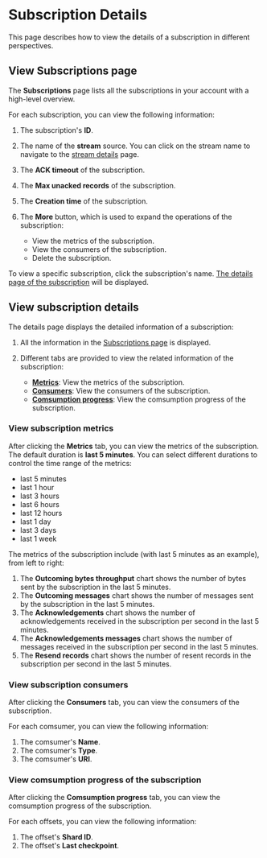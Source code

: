 # Subscription Details

This page describes how to view the details of a subscription in different perspectives.

## View Subscriptions page

The **Subscriptions** page lists all the subscriptions in your account with a high-level overview.

For each subscription, you can view the following information:

1. The subscription's **ID**.
2. The name of the **stream** source. You can click on the stream name to navigate to the [stream details](../manage-streams/stream-details.md) page.
3. The **ACK timeout** of the subscription.
4. The **Max unacked records** of the subscription.
5. The **Creation time** of the subscription.
6. The **More** button, which is used to expand the operations of the subscription:

   - View the metrics of the subscription.
   - View the consumers of the subscription.
   - Delete the subscription.

To view a specific subscription, click the subscription's name. [The details page of the subscription](#view-subscription-details) will be displayed.

## View subscription details

The details page displays the detailed information of a subscription:

1. All the information in the [Subscriptions page](#view-subscriptions-page) is displayed.
2. Different tabs are provided to view the related information of the subscription:

   - [**Metrics**](#view-subscription-metrics): View the metrics of the subscription.
   - [**Consumers**](#view-subscription-consumers): View the consumers of the subscription.
   - [**Comsumption progress**](#view-comsumption-progress-of-the-subscription): View the comsumption progress of the subscription.

### View subscription metrics

After clicking the **Metrics** tab, you can view the metrics of the subscription.
The default duration is **last 5 minutes**. You can select different durations to control the time range of the metrics:

- last 5 minutes
- last 1 hour
- last 3 hours
- last 6 hours
- last 12 hours
- last 1 day
- last 3 days
- last 1 week

The metrics of the subscription include (with last 5 minutes as an example), from left to right:

1. The **Outcoming bytes throughput** chart shows the number of bytes sent by the subscription in the last 5 minutes.
2. The **Outcoming messages** chart shows the number of messages sent by the subscription in the last 5 minutes.
3. The **Acknowledgements** chart shows the number of acknowledgements received in the subscription per second in the last 5 minutes.
4. The **Acknowledgements messages** chart shows the number of messages received in the subscription per second in the last 5 minutes.
5. The **Resend records** chart shows the number of resent records in the subscription per second in the last 5 minutes.

### View subscription consumers

After clicking the **Consumers** tab, you can view the consumers of the subscription.

For each comsumer, you can view the following information:

1. The comsumer's **Name**.
2. The comsumer's **Type**.
3. The comsumer's **URI**.

### View comsumption progress of the subscription

After clicking the **Comsumption progress** tab, you can view the comsumption progress of the subscription.

For each offsets, you can view the following information:

1. The offset's **Shard ID**.
2. The offset's **Last checkpoint**.
